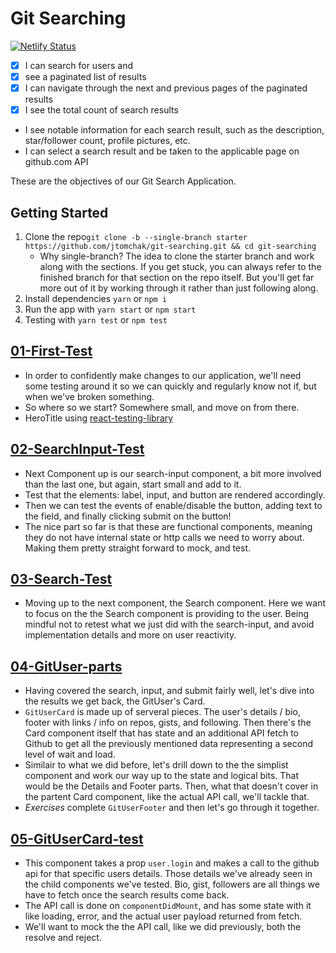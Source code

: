 # Git Searching

[![Netlify Status](https://api.netlify.com/api/v1/badges/7fa21442-8dc8-4805-8d6d-5cd9e9047b76/deploy-status)](https://app.netlify.com/sites/git-searching/deploys)

- [x] I can search for users and
- [x] see a paginated list of results
- [x] I can navigate through the next and previous pages of the paginated results
- [x] I see the total count of search results
- I see notable information for each search result, such as the description, star/follower count, profile pictures, etc.
- I can select a search result and be taken to the applicable page on github.com API

These are the objectives of our Git Search Application.

## Getting Started

1. Clone the repo`git clone -b --single-branch starter https://github.com/jtomchak/git-searching.git && cd git-searching`
   - Why single-branch? The idea to clone the starter branch and work along with the sections. If you get stuck, you can always refer to the finished branch for that section on the repo itself. But you'll get far more out of it by working through it rather than just following along.
2. Install dependencies `yarn` or `npm i`
3. Run the app with `yarn start` or `npm start`
4. Testing with `yarn test` or `npm test`

## [01-First-Test](https://github.com/jtomchak/git-searching/tree/01-first-test)

- In order to confidently make changes to our application, we'll need some testing around it so we can quickly and regularly know not if, but when we've broken something.
- So where so we start? Somewhere small, and move on from there.
- HeroTitle using [react-testing-library](https://testing-library.com/docs/react-testing-library/intro)

## [02-SearchInput-Test](https://github.com/jtomchak/git-searching/tree/02-search-input-test)

- Next Component up is our search-input component, a bit more involved than the last one, but again, start small and add to it.
- Test that the elements: label, input, and button are rendered accordingly.
- Then we can test the events of enable/disable the button, adding text to the field, and finally clicking submit on the button!
- The nice part so far is that these are functional components, meaning they do not have internal state or http calls we need to worry about. Making them pretty straight forward to mock, and test.

## [03-Search-Test](https://github.com/jtomchak/git-searching/tree/03-search-test)

- Moving up to the next component, the Search component. Here we want to focus on the the Search component is providing to the user. Being mindful not to retest what we just did with the search-input, and avoid implementation details and more on user reactivity.

## [04-GitUser-parts](https://github.com/jtomchak/git-searching/tree/04-gituser-parts)

- Having covered the search, input, and submit fairly well, let's dive into the results we get back, the GitUser's Card.
- `GitUserCard` is made up of serveral pieces. The user's details / bio, footer with links / info on repos, gists, and following. Then there's the Card component itself that has state and an additional API fetch to Github to get all the previously mentioned data representing a second level of wait and load.
- Similair to what we did before, let's drill down to the the simplist component and work our way up to the state and logical bits. That would be the Details and Footer parts. Then, what that doesn't cover in the partent Card component, like the actual API call, we'll tackle that.
- _Exercises_ complete `GitUserFooter` and then let's go through it together.

## [05-GitUserCard-test](https://github.com/jtomchak/git-searching/tree/05-gitusercard-test)

- This component takes a prop `user.login` and makes a call to the github api for that specific users details. Those details we've already seen in the child components we've tested. Bio, gist, followers are all things we have to fetch once the search results come back.
- The API call is done on `componentDidMount`, and has some state with it like loading, error, and the actual user payload returned from fetch.
- We'll want to mock the the API call, like we did previously, both the resolve and reject.
